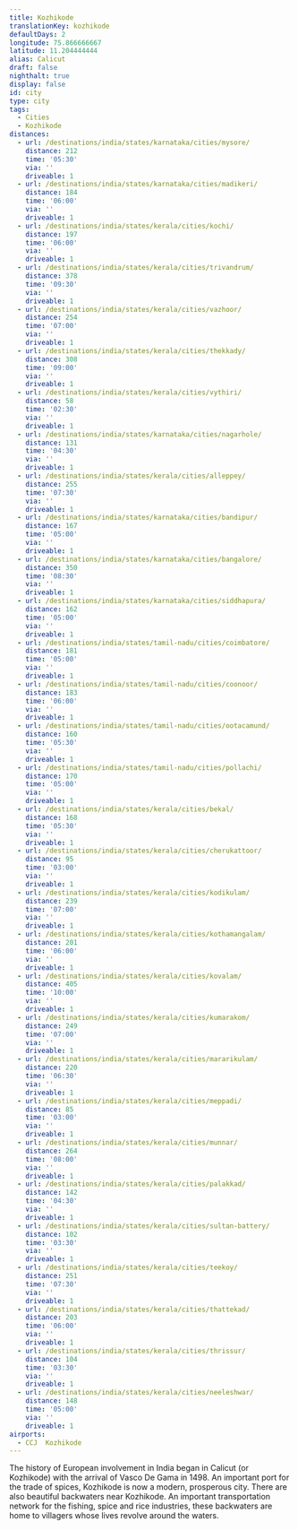 ```yaml
---
title: Kozhikode
translationKey: kozhikode
defaultDays: 2
longitude: 75.866666667
latitude: 11.204444444
alias: Calicut
draft: false
nighthalt: true
display: false
id: city
type: city
tags:
  - Cities
  - Kozhikode
distances:
  - url: /destinations/india/states/karnataka/cities/mysore/
    distance: 212
    time: '05:30'
    via: ''
    driveable: 1
  - url: /destinations/india/states/karnataka/cities/madikeri/
    distance: 184
    time: '06:00'
    via: ''
    driveable: 1
  - url: /destinations/india/states/kerala/cities/kochi/
    distance: 197
    time: '06:00'
    via: ''
    driveable: 1
  - url: /destinations/india/states/kerala/cities/trivandrum/
    distance: 378
    time: '09:30'
    via: ''
    driveable: 1
  - url: /destinations/india/states/kerala/cities/vazhoor/
    distance: 254
    time: '07:00'
    via: ''
    driveable: 1
  - url: /destinations/india/states/kerala/cities/thekkady/
    distance: 308
    time: '09:00'
    via: ''
    driveable: 1
  - url: /destinations/india/states/kerala/cities/vythiri/
    distance: 58
    time: '02:30'
    via: ''
    driveable: 1
  - url: /destinations/india/states/karnataka/cities/nagarhole/
    distance: 131
    time: '04:30'
    via: ''
    driveable: 1
  - url: /destinations/india/states/kerala/cities/alleppey/
    distance: 255
    time: '07:30'
    via: ''
    driveable: 1
  - url: /destinations/india/states/karnataka/cities/bandipur/
    distance: 167
    time: '05:00'
    via: ''
    driveable: 1
  - url: /destinations/india/states/karnataka/cities/bangalore/
    distance: 350
    time: '08:30'
    via: ''
    driveable: 1
  - url: /destinations/india/states/karnataka/cities/siddhapura/
    distance: 162
    time: '05:00'
    via: ''
    driveable: 1
  - url: /destinations/india/states/tamil-nadu/cities/coimbatore/
    distance: 181
    time: '05:00'
    via: ''
    driveable: 1
  - url: /destinations/india/states/tamil-nadu/cities/coonoor/
    distance: 183
    time: '06:00'
    via: ''
    driveable: 1
  - url: /destinations/india/states/tamil-nadu/cities/ootacamund/
    distance: 160
    time: '05:30'
    via: ''
    driveable: 1
  - url: /destinations/india/states/tamil-nadu/cities/pollachi/
    distance: 170
    time: '05:00'
    via: ''
    driveable: 1
  - url: /destinations/india/states/kerala/cities/bekal/
    distance: 168
    time: '05:30'
    via: ''
    driveable: 1
  - url: /destinations/india/states/kerala/cities/cherukattoor/
    distance: 95
    time: '03:00'
    via: ''
    driveable: 1
  - url: /destinations/india/states/kerala/cities/kodikulam/
    distance: 239
    time: '07:00'
    via: ''
    driveable: 1
  - url: /destinations/india/states/kerala/cities/kothamangalam/
    distance: 201
    time: '06:00'
    via: ''
    driveable: 1
  - url: /destinations/india/states/kerala/cities/kovalam/
    distance: 405
    time: '10:00'
    via: ''
    driveable: 1
  - url: /destinations/india/states/kerala/cities/kumarakom/
    distance: 249
    time: '07:00'
    via: ''
    driveable: 1
  - url: /destinations/india/states/kerala/cities/mararikulam/
    distance: 220
    time: '06:30'
    via: ''
    driveable: 1
  - url: /destinations/india/states/kerala/cities/meppadi/
    distance: 85
    time: '03:00'
    via: ''
    driveable: 1
  - url: /destinations/india/states/kerala/cities/munnar/
    distance: 264
    time: '08:00'
    via: ''
    driveable: 1
  - url: /destinations/india/states/kerala/cities/palakkad/
    distance: 142
    time: '04:30'
    via: ''
    driveable: 1
  - url: /destinations/india/states/kerala/cities/sultan-battery/
    distance: 102
    time: '03:30'
    via: ''
    driveable: 1
  - url: /destinations/india/states/kerala/cities/teekoy/
    distance: 251
    time: '07:30'
    via: ''
    driveable: 1
  - url: /destinations/india/states/kerala/cities/thattekad/
    distance: 203
    time: '06:00'
    via: ''
    driveable: 1
  - url: /destinations/india/states/kerala/cities/thrissur/
    distance: 104
    time: '03:30'
    via: ''
    driveable: 1
  - url: /destinations/india/states/kerala/cities/neeleshwar/
    distance: 148
    time: '05:00'
    via: ''
    driveable: 1
airports:
  - CCJ  Kozhikode
---
```



























































































































































































































The history of European involvement in India began in Calicut (or Kozhikode) with the arrival of Vasco De Gama in 1498. An important port for the trade of spices, Kozhikode is now a modern, prosperous city. There are also beautiful backwaters near Kozhikode. An important transportation network for the fishing, spice and rice industries, these backwaters are home to villagers whose lives revolve around the waters.